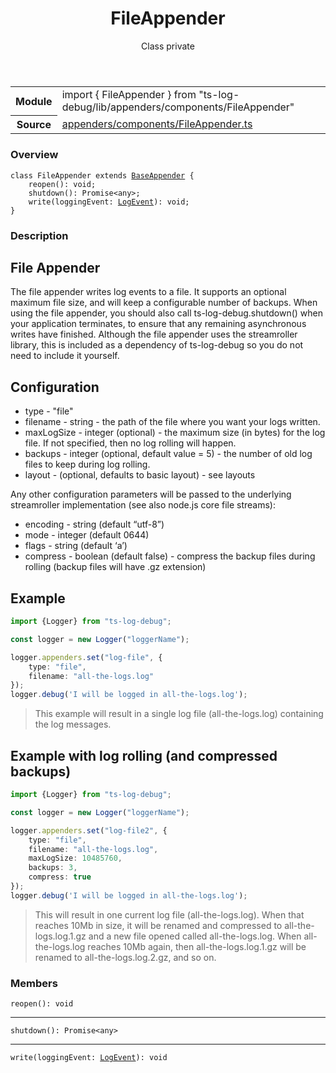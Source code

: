 <header class="symbol-info-header">    <h1 id="fileappender">FileAppender</h1>    <label class="symbol-info-type-label class">Class</label>    <label class="api-type-label private">private</label>  </header>
<section class="symbol-info">      <table class="is-full-width">        <tbody>        <tr>          <th>Module</th>          <td>            <div class="lang-typescript">                <span class="token keyword">import</span> { FileAppender }                 <span class="token keyword">from</span>                 <span class="token string">"ts-log-debug/lib/appenders/components/FileAppender"</span>                            </div>          </td>        </tr>        <tr>          <th>Source</th>          <td>            <a href="https://github.com/romakita/log-debug/blob/v4.0.3/src/appenders/components/FileAppender.ts#L0-L0">                appenders/components/FileAppender.ts            </a>        </td>        </tr>                </tbody>      </table>    </section>

### Overview

<pre><code class="typescript-lang"><span class="token keyword">class</span> FileAppender <span class="token keyword">extends</span> <a href="#api/common/appenders/baseappender"><span class="token">BaseAppender</span></a> <span class="token punctuation">{</span>
    <span class="token function">reopen</span><span class="token punctuation">(</span><span class="token punctuation">)</span><span class="token punctuation">:</span> <span class="token keyword">void</span><span class="token punctuation">;</span>
    <span class="token function">shutdown</span><span class="token punctuation">(</span><span class="token punctuation">)</span><span class="token punctuation">:</span> Promise<<span class="token keyword">any</span>><span class="token punctuation">;</span>
    <span class="token function">write</span><span class="token punctuation">(</span>loggingEvent<span class="token punctuation">:</span> <a href="#api/common/core/logevent"><span class="token">LogEvent</span></a><span class="token punctuation">)</span><span class="token punctuation">:</span> <span class="token keyword">void</span><span class="token punctuation">;</span>
<span class="token punctuation">}</span></code></pre>

### Description

## File Appender

The file appender writes log events to a file. It supports an optional maximum file size, and will keep a configurable number of backups. When using the file appender, you should also call ts-log-debug.shutdown() when your application terminates, to ensure that any remaining asynchronous writes have finished. Although the file appender uses the streamroller library, this is included as a dependency of ts-log-debug so you do not need to include it yourself.

## Configuration

* type - "file"
* filename - string - the path of the file where you want your logs written.
* maxLogSize - integer (optional) - the maximum size (in bytes) for the log file. If not specified, then no log rolling will happen.
* backups - integer (optional, default value = 5) - the number of old log files to keep during log rolling.
* layout - (optional, defaults to basic layout) - see layouts

Any other configuration parameters will be passed to the underlying streamroller implementation (see also node.js core file streams):

* encoding - string (default “utf-8”)
* mode - integer (default 0644)
* flags - string (default ‘a’)
* compress - boolean (default false) - compress the backup files during rolling (backup files will have .gz extension)

## Example

```typescript
import {Logger} from "ts-log-debug";

const logger = new Logger("loggerName");

logger.appenders.set("log-file", {
    type: "file",
    filename: "all-the-logs.log"
});
logger.debug('I will be logged in all-the-logs.log');
```
> This example will result in a single log file (all-the-logs.log) containing the log messages.

## Example with log rolling (and compressed backups)

```typescript
import {Logger} from "ts-log-debug";

const logger = new Logger("loggerName");

logger.appenders.set("log-file2", {
    type: "file",
    filename: "all-the-logs.log",
    maxLogSize: 10485760,
    backups: 3,
    compress: true
});
logger.debug('I will be logged in all-the-logs.log');
```
> This will result in one current log file (all-the-logs.log). When that reaches 10Mb in size, it will be renamed and compressed to all-the-logs.log.1.gz and a new file opened called all-the-logs.log. When all-the-logs.log reaches 10Mb again, then all-the-logs.log.1.gz will be renamed to all-the-logs.log.2.gz, and so on.

### Members

<div class="method-overview"><pre><code class="typescript-lang"><span class="token function">reopen</span><span class="token punctuation">(</span><span class="token punctuation">)</span><span class="token punctuation">:</span> <span class="token keyword">void</span></code></pre></div>
<hr />
<div class="method-overview"><pre><code class="typescript-lang"><span class="token function">shutdown</span><span class="token punctuation">(</span><span class="token punctuation">)</span><span class="token punctuation">:</span> Promise<<span class="token keyword">any</span>></code></pre></div>
<hr />
<div class="method-overview"><pre><code class="typescript-lang"><span class="token function">write</span><span class="token punctuation">(</span>loggingEvent<span class="token punctuation">:</span> <a href="#api/common/core/logevent"><span class="token">LogEvent</span></a><span class="token punctuation">)</span><span class="token punctuation">:</span> <span class="token keyword">void</span></code></pre></div>
